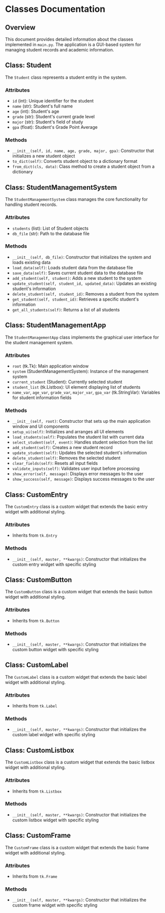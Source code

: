 # Classes Documentation

## Overview
This document provides detailed information about the classes implemented in `main.py`. The application is a GUI-based system for managing student records and academic information.

## Class: Student
The `Student` class represents a student entity in the system.

### Attributes
- `id` (int): Unique identifier for the student
- `name` (str): Student's full name
- `age` (int): Student's age
- `grade` (str): Student's current grade level
- `major` (str): Student's field of study
- `gpa` (float): Student's Grade Point Average

### Methods
- `__init__(self, id, name, age, grade, major, gpa)`: Constructor that initializes a new student object
- `to_dict(self)`: Converts student object to a dictionary format
- `from_dict(cls, data)`: Class method to create a student object from a dictionary

## Class: StudentManagementSystem
The `StudentManagementSystem` class manages the core functionality for handling student records.

### Attributes
- `students` (list): List of Student objects
- `db_file` (str): Path to the database file

### Methods
- `__init__(self, db_file)`: Constructor that initializes the system and loads existing data
- `load_data(self)`: Loads student data from the database file
- `save_data(self)`: Saves current student data to the database file
- `add_student(self, student)`: Adds a new student to the system
- `update_student(self, student_id, updated_data)`: Updates an existing student's information
- `delete_student(self, student_id)`: Removes a student from the system
- `get_student(self, student_id)`: Retrieves a specific student's information
- `get_all_students(self)`: Returns a list of all students

## Class: StudentManagementApp
The `StudentManagementApp` class implements the graphical user interface for the student management system.

### Attributes
- `root` (tk.Tk): Main application window
- `system` (StudentManagementSystem): Instance of the management system
- `current_student` (Student): Currently selected student
- `student_list` (tk.Listbox): UI element displaying list of students
- `name_var`, `age_var`, `grade_var`, `major_var`, `gpa_var` (tk.StringVar): Variables for student information fields

### Methods
- `__init__(self, root)`: Constructor that sets up the main application window and UI components
- `setup_ui(self)`: Initializes and arranges all UI elements
- `load_students(self)`: Populates the student list with current data
- `select_student(self, event)`: Handles student selection from the list
- `add_student(self)`: Creates a new student record
- `update_student(self)`: Updates the selected student's information
- `delete_student(self)`: Removes the selected student
- `clear_fields(self)`: Resets all input fields
- `validate_inputs(self)`: Validates user input before processing
- `show_error(self, message)`: Displays error messages to the user
- `show_success(self, message)`: Displays success messages to the user

## Class: CustomEntry
The `CustomEntry` class is a custom widget that extends the basic entry widget with additional styling.

### Attributes
- Inherits from `tk.Entry`

### Methods
- `__init__(self, master, **kwargs)`: Constructor that initializes the custom entry widget with specific styling

## Class: CustomButton
The `CustomButton` class is a custom widget that extends the basic button widget with additional styling.

### Attributes
- Inherits from `tk.Button`

### Methods
- `__init__(self, master, **kwargs)`: Constructor that initializes the custom button widget with specific styling

## Class: CustomLabel
The `CustomLabel` class is a custom widget that extends the basic label widget with additional styling.

### Attributes
- Inherits from `tk.Label`

### Methods
- `__init__(self, master, **kwargs)`: Constructor that initializes the custom label widget with specific styling

## Class: CustomListbox
The `CustomListbox` class is a custom widget that extends the basic listbox widget with additional styling.

### Attributes
- Inherits from `tk.Listbox`

### Methods
- `__init__(self, master, **kwargs)`: Constructor that initializes the custom listbox widget with specific styling

## Class: CustomFrame
The `CustomFrame` class is a custom widget that extends the basic frame widget with additional styling.

### Attributes
- Inherits from `tk.Frame`

### Methods
- `__init__(self, master, **kwargs)`: Constructor that initializes the custom frame widget with specific styling 